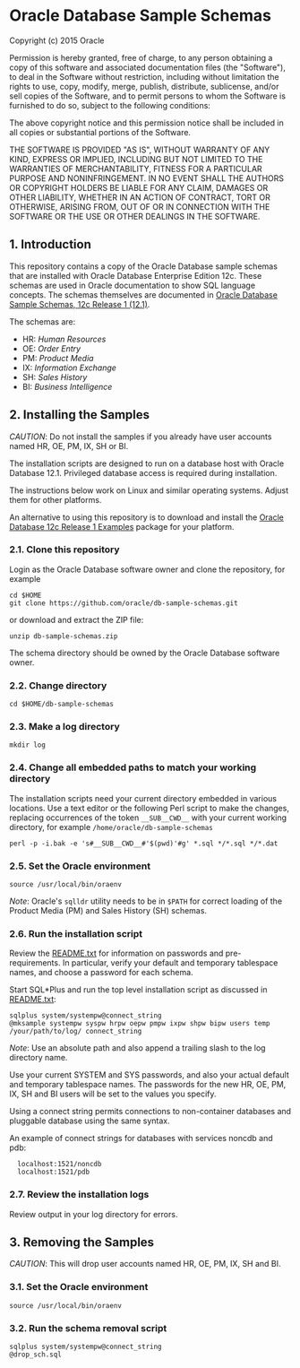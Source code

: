 # Oracle Database Sample Schemas

Copyright (c) 2015 Oracle

Permission is hereby granted, free of charge, to any person obtaining
a copy of this software and associated documentation files (the
"Software"), to deal in the Software without restriction, including
without limitation the rights to use, copy, modify, merge, publish,
distribute, sublicense, and/or sell copies of the Software, and to
permit persons to whom the Software is furnished to do so, subject to
the following conditions:

The above copyright notice and this permission notice shall be
included in all copies or substantial portions of the Software.

THE SOFTWARE IS PROVIDED "AS IS", WITHOUT WARRANTY OF ANY KIND,
EXPRESS OR IMPLIED, INCLUDING BUT NOT LIMITED TO THE WARRANTIES OF
MERCHANTABILITY, FITNESS FOR A PARTICULAR PURPOSE AND
NONINFRINGEMENT. IN NO EVENT SHALL THE AUTHORS OR COPYRIGHT HOLDERS BE
LIABLE FOR ANY CLAIM, DAMAGES OR OTHER LIABILITY, WHETHER IN AN ACTION
OF CONTRACT, TORT OR OTHERWISE, ARISING FROM, OUT OF OR IN CONNECTION
WITH THE SOFTWARE OR THE USE OR OTHER DEALINGS IN THE SOFTWARE.

## 1. Introduction

This repository contains a copy of the Oracle Database sample schemas
that are installed with Oracle Database Enterprise Edition 12c.  These
schemas are used in Oracle documentation to show SQL language
concepts.  The schemas themselves are documented in
[Oracle Database Sample Schemas, 12c Release 1 (12.1)](http://docs.oracle.com/database/121/COMSC/toc.htm).

The schemas are:

- HR: *Human Resources*
- OE: *Order Entry*
- PM: *Product Media*
- IX: *Information Exchange*
- SH: *Sales History*
- BI: *Business Intelligence*


## 2. Installing the Samples

*CAUTION*: Do not install the samples if you already have user
accounts named HR, OE, PM, IX, SH or BI.

The installation scripts are designed to run on a database host with
Oracle Database 12.1.  Privileged database access is required
during installation.

The instructions below work on Linux and similar operating systems.
Adjust them for other platforms.

An alternative to using this repository is to download and install the
[Oracle Database 12c Release 1 Examples](http://www.oracle.com/technetwork/database/enterprise-edition/downloads/index-092322.html)
package for your platform.

### 2.1. Clone this repository

Login as the Oracle Database software owner and clone the repository, for example

```shell
cd $HOME
git clone https://github.com/oracle/db-sample-schemas.git
```

or download and extract the ZIP file:

```shell
unzip db-sample-schemas.zip
```

The schema directory should be owned by the Oracle Database software owner.

### 2.2. Change directory

```shell
cd $HOME/db-sample-schemas
```

### 2.3. Make a log directory

```shell
mkdir log
```

### 2.4. Change all embedded paths to match your working directory

The installation scripts need your current directory embedded in
various locations.  Use a text editor or the following Perl script to
make the changes, replacing occurrences of the token `__SUB__CWD__`
with your current working directory, for example
`/home/oracle/db-sample-schemas`

```shell
perl -p -i.bak -e 's#__SUB__CWD__#'$(pwd)'#g' *.sql */*.sql */*.dat 
```

### 2.5. Set the Oracle environment

```shell
source /usr/local/bin/oraenv
```

*Note*: Oracle's `sqlldr` utility needs to be in `$PATH` for correct
loading of the Product Media (PM) and Sales History (SH) schemas.

### 2.6.  Run the installation script

Review the [README.txt](#README.txt) for information on passwords and
pre-requirements. In particular, verify your default and temporary
tablespace names, and choose a password for each schema.

Start SQL*Plus and run the top level installation script as
discussed in [README.txt](#README.txt):

```shell
sqlplus system/systempw@connect_string
@mksample systempw syspw hrpw oepw pmpw ixpw shpw bipw users temp /your/path/to/log/ connect_string
```

*Note*: Use an absolute path and also append a trailing slash to the log directory name.

Use your current SYSTEM and SYS passwords, and also your actual
default and temporary tablespace names.  The passwords for the new
HR, OE, PM, IX, SH and BI users will be set to the values you
specify.

Using a connect string permits connections to non-container databases and 
pluggable database using the same syntax.

An example of connect strings for databases with services noncdb and pdb:
```
  localhost:1521/noncdb
  localhost:1521/pdb
```

### 2.7. Review the installation logs

Review output in your log directory for errors.

## 3. Removing the Samples

*CAUTION*: This will drop user accounts named HR, OE, PM, IX, SH and BI.

### 3.1. Set the Oracle environment

```shell
source /usr/local/bin/oraenv
```
### 3.2. Run the schema removal script

```shell
sqlplus system/systempw@connect_string
@drop_sch.sql
```